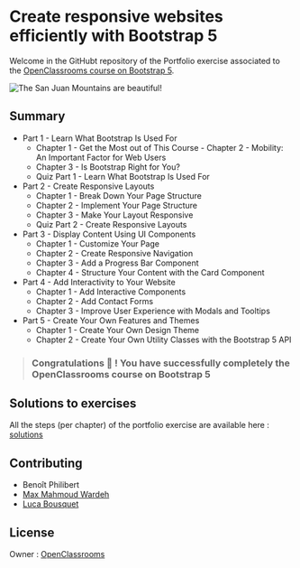 # Create responsive websites efficiently with Bootstrap 5

Welcome in the GitHubt repository of the Portfolio exercise associated to the [OpenClassrooms course on Bootstrap 5](https://openclassrooms.com/en/courses/7655936-create-responsive-websites-efficiently-with-bootstrap-5).

![The San Juan Mountains are beautiful!](/docs/img/final.jpg "Screenshot du projet fil rouge \"Portfolio\"")

## Summary

- Part 1 - Learn What Bootstrap Is Used For
  -  Chapter 1 - Get the Most out of This Course   -  Chapter 2 - Mobility: An Important Factor for Web Users
  -  Chapter 3 - Is Bootstrap Right for You?
  -  Quiz Part 1 - Learn What Bootstrap Is Used For
- Part 2 - Create Responsive Layouts
  -  Chapter 1 - Break Down Your Page Structure
  -  Chapter 2 - Implement Your Page Structure
  -  Chapter 3 - Make Your Layout Responsive
  -  Quiz Part 2 - Create Responsive Layouts
- Part 3 - Display Content Using UI Components
  - Chapter 1 - Customize Your Page
  - Chapter 2 - Create Responsive Navigation
  - Chapter 3 - Add a Progress Bar Component
  - Chapter 4 - Structure Your Content with the Card Component
- Part 4 - Add Interactivity to Your Website
  - Chapter 1 - Add Interactive Components
  - Chapter 2 - Add Contact Forms
  - Chapter 3 - Improve User Experience with Modals and Tooltips
- Part 5 - Create Your Own Features and Themes
  - Chapter 1 - Create Your Own Design Theme
  - Chapter 2 - Create Your Own Utility Classes with the Bootstrap 5 API


> ### Congratulations 🎉 ! You have successfully completely the OpenClassrooms course on Bootstrap 5

## Solutions to exercises

All the steps (per chapter) of the portfolio exercise are available here : [solutions](https://openclassrooms-student-center.github.io/bootstrap-5-EN/)

## Contributing

- Benoît Philibert
- [Max Mahmoud Wardeh](https://www.linkedin.com/in/mwardeh/)
- [Luca Bousquet](https://www.linkedin.com/in/lucabousquet/)


## License

Owner : [OpenClassrooms](https://openclassrooms.com/)
